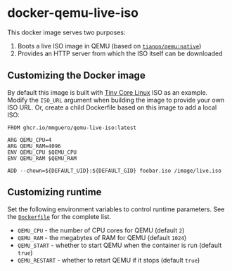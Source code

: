 # docker-qemu-live-iso

This docker image serves two purposes:

1. Boots a live ISO image in QEMU (based on [`tianon/qemu:native`](https://github.com/tianon/docker-qemu))
2. Provides an HTTP server from which the ISO itself can be downloaded

## Customizing the Docker image

By default this image is built with [Tiny Core Linux](http://www.tinycorelinux.net/) ISO as an example. Modify the `ISO_URL` argument when building the image to provide your own ISO URL. Or, create a child Dockerfile based on this image to add a local ISO:

```
FROM ghcr.io/mmguero/qemu-live-iso:latest

ARG QEMU_CPU=4
ARG QEMU_RAM=4096
ENV QEMU_CPU $QEMU_CPU
ENV QEMU_RAM $QEMU_RAM

ADD --chown=${DEFAULT_UID}:${DEFAULT_GID} foobar.iso /image/live.iso
```

## Customizing runtime

Set the following environment variables to control runtime parameters. See the [`Dockerfile`](Dockerfile) for the complete list.

* `QEMU_CPU` - the number of CPU cores for QEMU (default `2`)
* `QEMU_RAM` - the megabytes of RAM for QEMU (default `1024`)
* `QEMU_START` - whether to start QEMU when the container is run (default `true`)
* `QEMU_RESTART` - whether to retart QEMU if it stops (default `true`)
